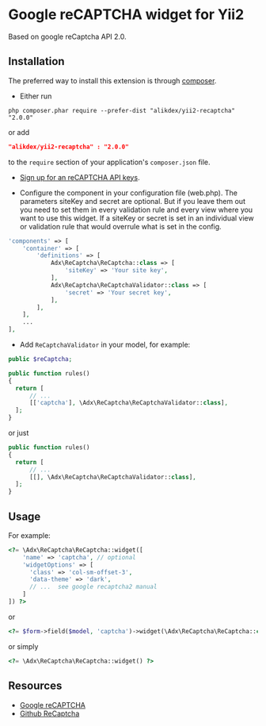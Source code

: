 Google reCAPTCHA widget for Yii2
================================
Based on google reCaptcha API 2.0.

Installation
------------
The preferred way to install this extension is through [composer](http://getcomposer.org/download/).

* Either run

```
php composer.phar require --prefer-dist "alikdex/yii2-recaptcha" "2.0.0"
```

or add

```json
"alikdex/yii2-recaptcha" : "2.0.0"
```

to the `require` section of your application's `composer.json` file.

* [Sign up for an reCAPTCHA API keys](https://www.google.com/recaptcha/admin#createsite).

* Configure the component in your configuration file (web.php). The parameters siteKey and secret are optional.
But if you leave them out you need to set them in every validation rule and every view where you want to use this widget.
If a siteKey or secret is set in an individual view or validation rule that would overrule what is set in the config.

```php
'components' => [
    'container' => [
        'definitions' => [
            Adx\ReCaptcha\ReCaptcha::class => [
                'siteKey' => 'Your site key',
            ],
            Adx\ReCaptcha\ReCaptchaValidator::class => [
                'secret' => 'Your secret key',
            ],
        ],
    ],
    ...
],
```

* Add `ReCaptchaValidator` in your model, for example:

```php
public $reCaptcha;

public function rules()
{
  return [
      // ...
      [['captcha'], \Adx\ReCaptcha\ReCaptchaValidator::class],
  ];
}
```

or just

```php
public function rules()
{
  return [
      // ...
      [[], \Adx\ReCaptcha\ReCaptchaValidator::class],
  ];
}
```
Usage
-----
For example:

```php
<?= \Adx\ReCaptcha\ReCaptcha::widget([
    'name' => 'captcha', // optional
    'widgetOptions' => [
      'class' => 'col-sm-offset-3',
      'data-theme' => 'dark',
      // ...  see google recaptcha2 manual
    ]
]) ?>
```

or

```php
<?= $form->field($model, 'captcha')->widget(\Adx\ReCaptcha\ReCaptcha::class) ?>
```

or simply

```php
<?= \Adx\ReCaptcha\ReCaptcha::widget() ?>
```

Resources
---------
* [Google reCAPTCHA](https://developers.google.com/recaptcha)
* [Github ReCaptcha](https://github.com/google/recaptcha)
